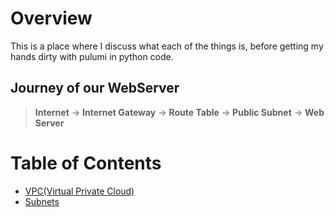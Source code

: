 # Overview 

This is a place where I discuss what each of the things is, before getting my hands dirty with pulumi in python code.

## Journey of our WebServer

> **Internet** → **Internet Gateway** → **Route Table** → **Public Subnet** → **Web Server**

# Table of Contents

- [VPC(Virtual Private Cloud)](./VPC.md)
- [Subnets](./Subnet.md)


